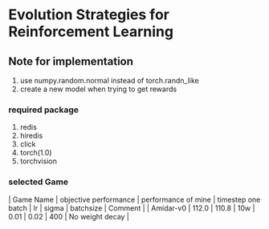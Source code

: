 
# Evolution Strategies for Reinforcement Learning

## Note for implementation

1. use numpy.random.normal instead of torch.randn_like
2. create a new model when trying to get rewards


### required package

1. redis
2. hiredis
3. click
4. torch(1.0)
5. torchvision


### selected Game

| Game Name | objective performance | performance of mine | timestep one batch | lr | sigma | batchsize | Comment |
| Amidar-v0 |  112.0                |       110.8         |    10w             |  0.01 | 0.02  |  400      | No weight decay |
  
